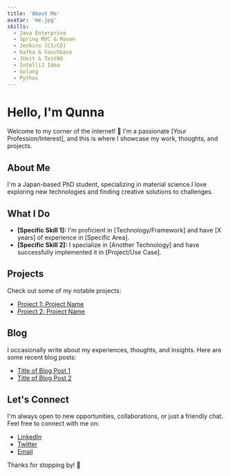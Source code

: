 ```yaml
---
title: 'About Me'
avatar: 'me.jpg'
skills:
  - Java Enterprise
  - Spring MVC & Maven
  - Jenkins (CI/CD)
  - Kafka & Couchbase
  - JUnit & TestNG
  - IntelliJ Idea
  - Golang
  - Python
---
```


# Hello, I'm Qunna

Welcome to my corner of the internet! 👋 I'm a passionate [Your Profession/Interest], and this is where I showcase my work, thoughts, and projects.

## About Me

I'm a Japan-based PhD student, specializing in material science.I love exploring new technologies and finding creative solutions to challenges.

## What I Do

- **[Specific Skill 1]:** I'm proficient in [Technology/Framework] and have [X years] of experience in [Specific Area].
- **[Specific Skill 2]:** I specialize in [Another Technology] and have successfully implemented it in [Project/Use Case].

## Projects

Check out some of my notable projects:

- [Project 1: Project Name](link-to-project-1)
- [Project 2: Project Name](link-to-project-2)

## Blog

I occasionally write about my experiences, thoughts, and insights. Here are some recent blog posts:

- [Title of Blog Post 1](link-to-post-1)
- [Title of Blog Post 2](link-to-post-2)

## Let's Connect

I'm always open to new opportunities, collaborations, or just a friendly chat. Feel free to connect with me on:

- [LinkedIn](link-to-linkedin)
- [Twitter](link-to-twitter)
- [Email](mailto:your.email@example.com)

Thanks for stopping by! 🚀
